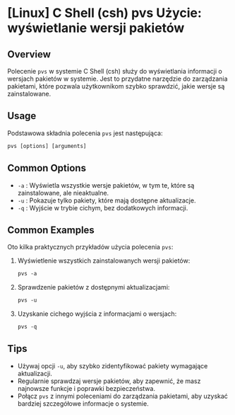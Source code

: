 # [Linux] C Shell (csh) pvs Użycie: wyświetlanie wersji pakietów

## Overview
Polecenie `pvs` w systemie C Shell (csh) służy do wyświetlania informacji o wersjach pakietów w systemie. Jest to przydatne narzędzie do zarządzania pakietami, które pozwala użytkownikom szybko sprawdzić, jakie wersje są zainstalowane.

## Usage
Podstawowa składnia polecenia `pvs` jest następująca:

```csh
pvs [options] [arguments]
```

## Common Options
- `-a` : Wyświetla wszystkie wersje pakietów, w tym te, które są zainstalowane, ale nieaktualne.
- `-u` : Pokazuje tylko pakiety, które mają dostępne aktualizacje.
- `-q` : Wyjście w trybie cichym, bez dodatkowych informacji.

## Common Examples
Oto kilka praktycznych przykładów użycia polecenia `pvs`:

1. Wyświetlenie wszystkich zainstalowanych wersji pakietów:
   ```csh
   pvs -a
   ```

2. Sprawdzenie pakietów z dostępnymi aktualizacjami:
   ```csh
   pvs -u
   ```

3. Uzyskanie cichego wyjścia z informacjami o wersjach:
   ```csh
   pvs -q
   ```

## Tips
- Używaj opcji `-u`, aby szybko zidentyfikować pakiety wymagające aktualizacji.
- Regularnie sprawdzaj wersje pakietów, aby zapewnić, że masz najnowsze funkcje i poprawki bezpieczeństwa.
- Połącz `pvs` z innymi poleceniami do zarządzania pakietami, aby uzyskać bardziej szczegółowe informacje o systemie.